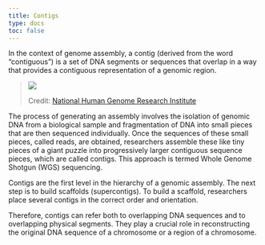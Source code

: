 ```yaml
---
title: Contigs
type: docs
toc: false
---
```




In the context of genome assembly, a contig (derived from the word “contiguous”) is a set of DNA segments or sequences that overlap in a way that provides a contiguous representation of a genomic region.

> ![](https://www.genome.gov/sites/default/files/media/images/tg/Contig.jpg)
> 
> Credit: [National Human Genome Research Institute](https://www.genome.gov/genetics-glossary/Contig)

The process of generating an assembly involves the isolation of genomic DNA from a biological sample and fragmentation of DNA into small pieces that are then sequenced individually.
Once the sequences of these small pieces, called reads, are obtained, researchers assemble these like tiny pieces of a giant puzzle into progressively larger contiguous sequence pieces, which are called contigs.
This approach is termed Whole Genome Shotgun (WGS) sequencing.

Contigs are the first level in the hierarchy of a genomic assembly.
The next step is to build scaffolds (supercontigs).
To build a scaffold, researchers place several contigs in the correct order and orientation.

Therefore, contigs can refer both to overlapping DNA sequences and to overlapping physical segments.
They play a crucial role in reconstructing the original DNA sequence of a chromosome or a region of a chromosome.
